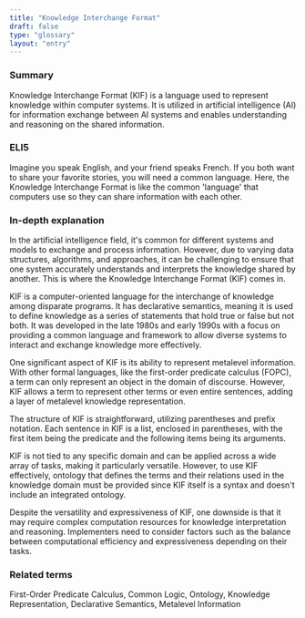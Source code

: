 ```yaml
---
title: "Knowledge Interchange Format"
draft: false
type: "glossary"
layout: "entry"
---
```


### Summary
Knowledge Interchange Format (KIF) is a language used to represent knowledge within computer systems. It is utilized in artificial intelligence (AI) for information exchange between AI systems and enables understanding and reasoning on the shared information.

### ELI5
Imagine you speak English, and your friend speaks French. If you both want to share your favorite stories, you will need a common language. Here, the Knowledge Interchange Format is like the common 'language' that computers use so they can share information with each other.

### In-depth explanation
In the artificial intelligence field, it's common for different systems and models to exchange and process information. However, due to varying data structures, algorithms, and approaches, it can be challenging to ensure that one system accurately understands and interprets the knowledge shared by another. This is where the Knowledge Interchange Format (KIF) comes in.

KIF is a computer-oriented language for the interchange of knowledge among disparate programs. It has declarative semantics, meaning it is used to define knowledge as a series of statements that hold true or false but not both. It was developed in the late 1980s and early 1990s with a focus on providing a common language and framework to allow diverse systems to interact and exchange knowledge more effectively.

One significant aspect of KIF is its ability to represent metalevel information. With other formal languages, like the first-order predicate calculus (FOPC), a term can only represent an object in the domain of discourse. However, KIF allows a term to represent other terms or even entire sentences, adding a layer of metalevel knowledge representation.

The structure of KIF is straightforward, utilizing parentheses and prefix notation. Each sentence in KIF is a list, enclosed in parentheses, with the first item being the predicate and the following items being its arguments.

KIF is not tied to any specific domain and can be applied across a wide array of tasks, making it particularly versatile. However, to use KIF effectively, ontology that defines the terms and their relations used in the knowledge domain must be provided since KIF itself is a syntax and doesn't include an integrated ontology.

Despite the versatility and expressiveness of KIF, one downside is that it may require complex computation resources for knowledge interpretation and reasoning. Implementers need to consider factors such as the balance between computational efficiency and expressiveness depending on their tasks.

### Related terms
First-Order Predicate Calculus, Common Logic, Ontology, Knowledge Representation, Declarative Semantics, Metalevel Information

